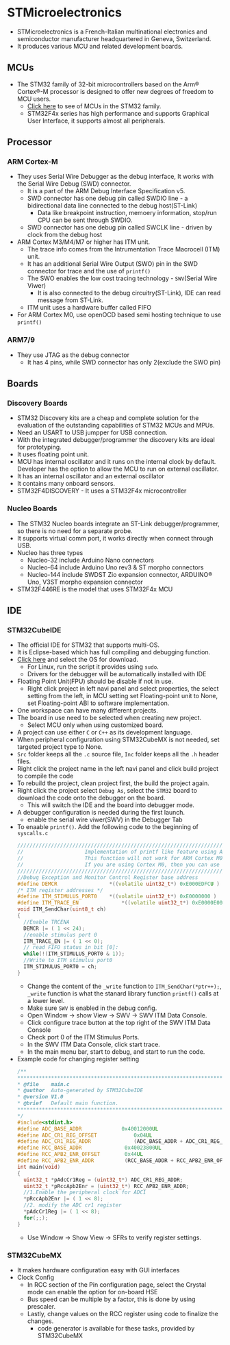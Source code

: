 # STMicroelectronics

- STMicroelectronics is a French-Italian multinational electronics and semiconductor manufacturer headquartered in Geneva, Switzerland.
- It produces various MCU and related development boards.

## MCUs

- The STM32 family of 32-bit microcontrollers based on the Arm® Cortex®-M processor is designed to offer new degrees of freedom to MCU users.
  - [Click here](https://www.st.com/en/microcontrollers-microprocessors/stm32-32-bit-arm-cortex-mcus.html) to see of MCUs in the STM32 family.
  - STM32F4x series has high performance and supports Graphical User Interface, it supports almost all peripherals.

## Processor

### ARM Cortex-M

- They uses Serial Wire Debugger as the debug interface, It works with the Serial Wire Debug (SWD) connector.
  - It is a part of the ARM Debug Interface Specification v5.
  - SWD connector has one debug pin called SWDIO line - a bidirectional data line connected to the debug host(ST-Link)
    - Data like breakpoint instruction, memoery information, stop/run CPU can be sent through SWDIO.
  - SWD connector has one debug pin called SWCLK line - driven by clock from the debug host
- ARM Cortex M3/M4/M7 or higher has ITM unit.
  - The trace info comes from the Intrumentation Trace Macrocell (ITM) unit.
  - It has an additional Serial Wire Output (SWO) pin in the SWD connector for trace and the use of `printf()`
  - The SWO enables the low cost tracing technology - `SWV`(Serial Wire Viwer)
    - It is also connected to the debug circuitry(ST-Link), IDE can read message from ST-Link.
  - ITM unit uses a hardware buffer called FIFO
- For ARM Cortex M0, use openOCD based semi hosting technique to use `printf()`

### ARM7/9

- They use JTAG as the debug connector
  - It has 4 pins, while SWD connector has only 2(exclude the SWO pin)

## Boards

### Discovery Boards

- STM32 Discovery kits are a cheap and complete solution for the evaluation of the outstanding capabilities of STM32 MCUs and MPUs.
- Need an USART to USB jumpper for USB connection.
- With the integrated debugger/programmer the discovery kits are ideal for prototyping.
- It uses floating point unit.
- MCU has internal oscillator and it runs on the internal clock by default. Developer has the option to allow the MCU to run on external oscillator.
- It has an internal oscillator and an external oscillator
- It contains many onboard sensors.
- STM32F4DISCOVERY - It uses a STM32F4x microcontroller

### Nucleo Boards

- The STM32 Nucleo boards integrate an ST-Link debugger/programmer, so there is no need for a separate probe.
- It supports virtual comm port, it works directly when connect through USB.
- Nucleo has three types
  - Nucleo-32 include Arduino Nano connectors
  - Nucleo-64 include Arduino Uno rev3 & ST morpho connectors
  - Nucleo-144 include SWDST Zio expansion connector, ARDUINO® Uno, V3ST morpho expansion connector
- STM32F446RE is the model that uses STM32F4x MCU

## IDE

### STM32CubeIDE

- The official IDE for STM32 that supports multi-OS.
- It is Eclipse-based which has full compiling and debugging function.
- [Click here](https://www.st.com/en/development-tools/stm32cubeide.html) and select the OS for download.
  - For Linux, run the script it provides using `sudo`.
  - Drivers for the debugger will be automatically installed with IDE
- Floating Point Unit(FPU) should be disable if not in use.
  - Right click project in left navi panel and select properties, the select setting from the left, in MCU setting set Floating-point unit to None, set Floating-point ABI to software implementation.
- One workspace can have many different projects.
- The board in use need to be selected when creating new project.
  - Select MCU only when using customized board.
- A project can use either `C` or `C++` as its development language.
- When peripheral configuration using STM32CubeMX is not needed, set targeted project type to None.
- `Src` folder keeps all the `.c` source file, `Inc` folder keeps all the `.h` header files.
- Right click the project name in the left navi panel and click build project to compile the code
- To rebuild the project, clean project first, the build the project again.
- Right click the project select `Debug As`, select the `STM32` board to download the code onto the debugger on the board.
  - This will switch the IDE and the board into debugger mode.
- A debugger configuration is needed during the first launch.
  - enable the serial wire viwer(SWV) in the Debugger Tab
- To enaable `printf()`. Add the following code to the beginning of `syscalls.c`
  ```cpp
  /////////////////////////////////////////////////////////////////////////////////////////////////////////
  //					Implementation of printf like feature using ARM Cortex M3/M4/ ITM functionality
  //					This function will not work for ARM Cortex M0/M0+
  //					If you are using Cortex M0, then you can use semihosting feature of openOCD
  /////////////////////////////////////////////////////////////////////////////////////////////////////////
  //Debug Exception and Monitor Control Register base address
  #define DEMCR        			*((volatile uint32_t*) 0xE000EDFCU )
  /* ITM register addresses */
  #define ITM_STIMULUS_PORT0   	*((volatile uint32_t*) 0xE0000000 )
  #define ITM_TRACE_EN          	*((volatile uint32_t*) 0xE0000E00 )
  void ITM_SendChar(uint8_t ch)
  {
    //Enable TRCENA
    DEMCR |= ( 1 << 24);
    //enable stimulus port 0
    ITM_TRACE_EN |= ( 1 << 0);
    // read FIFO status in bit [0]:
    while(!(ITM_STIMULUS_PORT0 & 1));
    //Write to ITM stimulus port0
    ITM_STIMULUS_PORT0 = ch;
  }
  ```
  - Change the content of the `_write` function to `ITM_SendChar(*ptr++);`, `_write` function is what the stanard library function `printf()` calls at a lower level.
  - Make sure `SWV` is enabled in the debug config.
  - Open Window -> show View -> SWV -> SWV ITM Data Console.
  - Click configure trace button at the top right of the SWV ITM Data Console
  - Check port 0 of the ITM Stimulus Ports.
  - In the SWV ITM Data Console, click start trace.
  - In the main menu bar, start to debug, and start to run the code.
- Example code for changing register setting
  ```cpp
  /**
  ******************************************************************************
  * @file    main.c
  * @author  Auto-generated by STM32CubeIDE
  * @version V1.0
  * @brief   Default main function.
  ******************************************************************************
  */
  #include<stdint.h>
  #define ADC_BASE_ADDR   			0x40012000UL
  #define ADC_CR1_REG_OFFSET 			0x04UL
  #define ADC_CR1_REG_ADDR  			(ADC_BASE_ADDR + ADC_CR1_REG_OFFSET )
  #define RCC_BASE_ADDR              0x40023800UL
  #define RCC_APB2_ENR_OFFSET        0x44UL
  #define RCC_APB2_ENR_ADDR          (RCC_BASE_ADDR + RCC_APB2_ENR_OFFSET )
  int main(void)
  {
    uint32_t *pAdcCr1Reg = (uint32_t*) ADC_CR1_REG_ADDR;
    uint32_t *pRccApb2Enr = (uint32_t*) RCC_APB2_ENR_ADDR;
    //1.Enable the peripheral clock for ADC1
    *pRccApb2Enr |= ( 1 << 8);
    //2. modify the ADC cr1 register
    *pAdcCr1Reg |= ( 1 << 8);
    for(;;);
  }
  ```
  - Use Window -> Show View -> SFRs to verify register settings.

### STM32CubeMX

- It makes hardware configuration easy with GUI interfaces
- Clock Config
  - In RCC section of the Pin configuration page, select the Crystal mode can enable the option for on-board HSE
  - Bus speed can be multiple by a factor, this is done by using prescaler.
  - Lastly, change values on the RCC register using code to finalize the changes.
    - code generator is available for these tasks, provided by STM32CubeMX
